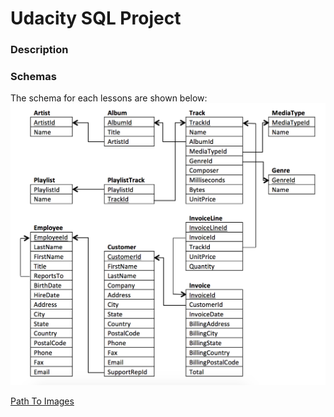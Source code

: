 # Udacity SQL Project

### Description
### Schemas
The schema for each lessons are shown below:
![Project3.sql Schema](images/project3.png "Project3.sql")

[Path To Images](images/)
